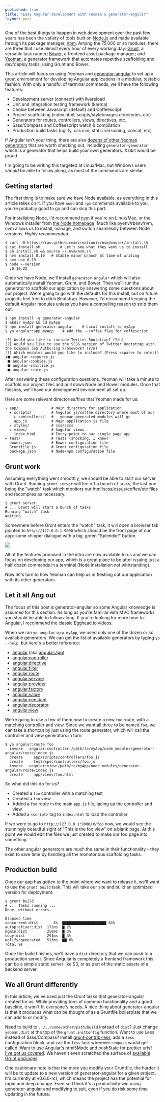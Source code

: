 ```yaml
---
published: true
title: "Easy Angular development with Yeoman & generator-angular"
layout: post
---
```


One of the best things to happen in web development over the past few years has
been the variety of tools built on [Node.js][1001] and made available through
its package manager, [npm][1000]. Among the 75,000 or so modules, there are
three that I use almost every hour of every working day: [Grunt][0], a
versatile task runner; [Bower][1], a frontend asset package manager; and
[Yeoman][2], a generator framework that automates repetitive scaffolding and
dev/deploy tasks, using Grunt and Bower.

This article will focus on using Yeoman and [generator-angular][3] to set up a
great environment for developing Angular applications in a modular, testable fashion. With only a handful of terminal
commands, we'll have the following features:

- Development server (connect) with livereload
- Unit and integration testing framework (karma)
- Choice between Javascript (default) and Coffeescript
- Project scaffolding (index.html, scripts/style/images directories, etc)
- Generators for routes, controllers, views, directives, etc.
- Sass/Compass and Coffeescript watch & compilation
- Production build tasks (uglify, css min, static versioning, concat, etc)

If Angular isn't your thing, there are also [dozens of other Yeoman
generators][5] that are worth checking out, including `generator-generator`
which is a generator that helps build your own generators. Xzibit would be proud.

I'm going to be writing this targeted at Linux/Mac, but Windows users *should* be
able to follow along, as most of the commands are similar.

## Getting started

The first thing is to make sure we have Node available, as everything in this article relies on it. If you have `node` and `npm` commands available to you, you're probably good to go and can skip this part.

For installating Node, I'd recommend
[nvm][1015] if you're on Linux/Mac, or the Windows installer from [the Node homepage][1001]. Much like pyenv/rbenv/rvm, nvm allows us to install, manage, and switch seamlessly between Node versions. *Highly recommended*.
 
    $ curl -O https://raw.github.com/creationix/nvm/master/install.sh
    $ cat install.sh         # Let's see what they want us to install
    $ sh install.sh && source ~/.nvm/nvm.sh
    $ nvm install 0.10   # Stable minor branch at time of writing
    $ nvm use 0.10
    $ node --version
      v0.10.22

Once we have Node, we'll install `generator-angular` which will also automatically install Yeoman, Grunt, and Bower. Then we'll run the generator to
scaffold our application by answering some questions about our project.  We're
going to go with the defaults for this install, but on future projects feel
free to ditch Bootstrap. However, I'd recommend keeping the default Angular
modules unless you have a compelling reason to strip them out.
 
    $ npm install -g generator-angular
    $ mkdir myApp && cd myApp
    $ npm install generator-angular    # Local install to myApp
    $ yo angular:app myApp    # Add the --coffee flag for coffescript

    [?] Would you like to include Twitter Bootstrap? (Y/n)
    [?] Would you like to use the SCSS version of Twitter Bootstrap with the Compass CSS Authoring Framework? (Y/n)
    [?] Which modules would you like to include? (Press <space> to select)
    ❯⬢ angular-resource.js
     ⬢ angular-cookies.js
     ⬢ angular-sanitize.js
     ⬢ angular-route.js

After answering these configuration questions, Yeoman will take a minute to 
scaffold our project files and pull down Node and Bower modules. Once that
finishes, we'll have our development environment all set
up.

Here are some relevant directories/files that Yeoman made for us:

    ▾ app/               # Main directory for application
      ▾ scripts/         # Angular js/coffee directory where most of our
        ▸ controllers/   #   yeoman-generated modules will go 
        app.js           # Main application js file
      ▸ styles/          # css/scss
      ▸ views/           # Angular views
        index.html       # Entry point to our single page app
    ▸ test/              # Tests (shocking, I know)
      bower.json         # Bower configuration file
      Gruntfile.js       # Grunt configuration file
      package.json       # Node/npm configuration file

## Grunt work

Assuming everything went smoothly, we should be able to start our server with Grunt.
Running `grunt server` will fire off a bunch of tasks, the last one being the 
"watch" task which monitors our html/scss/css/js/coffee/etc files and 
recomplies as necessary.

    $ grunt server
    # ... Grunt will start a bunch of tasks 
    Running "watch" task
    Waiting...

Somewhere before Grunt enters the "watch" task, it will open a browser tab pointed
to `http://127.0.0.1:9000` which should be the front page of our app: some
chipper dialogue with a big, green "Splendid!" button.

<p>
  <a class="imglink" href="/assets/posts/images/ng-generator-1.png">
    <img src="/assets/posts/images/ng-generator-1.png">
  </a>
</p>

All of the features promised in the intro are now available to us and we can
focus on developing our app, which is a great place to be after issuing just a half
dozen commands in a terminal (Node installation not withstanding).

Now let's turn to how Yeoman can help us in fleshing out our application with its
other generators.

## Let it all Ang out

The focus of this post is generator-angular so some Angular knowledge is
assumed for this section. As long as you're familiar with MVC frameworks you
should be able to follow along. If you're looking for more how-to-Angular, I
recommend the classic [Egghead.io videos][6].

When we ran `yo angular:app myApp`, we used only one of the dozen or so available generators. We can get the list of
available generators by typing `yo --help`, but here's a better reference:

- [angular](https://github.com/yeoman/generator-angular#app) (aka [angular:app](https://github.com/yeoman/generator-angular#app))
- [angular:controller](https://github.com/yeoman/generator-angular#controller)
- [angular:directive](https://github.com/yeoman/generator-angular#directive)
- [angular:filter](https://github.com/yeoman/generator-angular#filter)
- [angular:route](https://github.com/yeoman/generator-angular#route)
- [angular:service](https://github.com/yeoman/generator-angular#service)
- [angular:provider](https://github.com/yeoman/generator-angular#service)
- [angular:factory](https://github.com/yeoman/generator-angular#service)
- [angular:value](https://github.com/yeoman/generator-angular#service)
- [angular:constant](https://github.com/yeoman/generator-angular#service)
- [angular:decorator](https://github.com/yeoman/generator-angular#decorator)
- [angular:view](https://github.com/yeoman/generator-angular#view)

We're going to use a few of them now to create a new `foo` route, with a
matching controller and view. Since we want all three to be named `foo`,
we can take a shortcut by just using the route generator, which will call the
controller and view generators in turn.

    $ yo angular:route foo
      invoke   angular:controller:/path/to/myApp/node_modules/generator-angular/route/index.js
      create     app/scripts/controllers/foo.js
      create     test/spec/controllers/foo.js
      invoke   angular:view:/path/to/myApp/node_modules/generator-angular/route/index.js
      create     app/views/foo.html

So what did this do for us?

- Created a `foo` controller with a matching test
- Created a `foo` view
- Added a `foo` route in the main `app.js` file, lacing up the controller and view
- Added a `<script>` tag to `index.html` to load the controller

If we were to go to `http://127.0.0.1:9000/#/foo` now, we would see the
stunningly beautiful sight of "This is the foo view" on a blank page. At this point
we would edit the files we just created to make our foo page into something.

The other angular generators are much the same in their functionality - they exist to
save time by handling all the monotonous scaffolding tasks.

## Production build

Once our app has gotten to the point where we want to release it, we'll want to use the `grunt build` task. This will take our site and build an optimized version for deployment.

    $ grunt build
    # ... Tasks running ... 
    Done, without errors.

    Elapsed time
    concurrent:dist       8s  ▇▇▇▇▇▇▇▇▇▇▇▇▇▇▇▇▇▇▇▇ 84%
    autoprefixer:dist  172ms  ▇ 2%
    ngmin:dist         258ms  ▇ 3%
    copy:dist          291ms  ▇ 3%
    uglify:generated   513ms  ▇▇ 6%
    Total 9s

Once the build finishes, we'll have a `dist` directory that we can push to a production server. Since Angular is completely a frontend framework this can be a simple static server like S3, or as part of the static assets of a backend server.

## We all Grunt differently

In this article, we've used just the Grunt tasks that generator-angular created for us. While providing tons of common functionality and a good baseline, it won't fit everyone's needs. A nice thing about generator-angular is that it produces what can be thought of as a Gruntfile boilerplate that we can add to or modify.

Need to build to `../../some/other/path/build` instead of `dist`? Just change `yeoman.dist` at the top of the `grunt.initConfig` function. Want to use Less instead of Sass/Compass? Install [grunt-contrib-less][7], add a `less` configuration block, and call the `less` task wherever `compass` would get called. Want to use Angular's [html5Mode][] and pushState for prettier urls? [I've got us covered][10]. We haven't even scratched the surface of [available Grunt packages][8].

One cautionary note is that the more you modify your Gruntfile, the harder it will be to update to a new version of generator-angular for a given project. It's currently at v0.6.0-rc1, which means the project has the potential for rapid and deep change. Even so I think it's a productivity win using generator-angular and modifying to suit, even if you do risk some time updating in the future.



[1000]: https://npmjs.org/
[1001]: http://nodejs.org/
[1015]: https://github.com/creationix/nvm
[0]: http://gruntjs.com/
[1]: http://bower.io/
[2]: http://yeoman.io/
[3]: https://github.com/yeoman/generator-angular
[4]: http://yeoman.io/gettingstarted.html
[5]: http://yeoman.io/community-generators.html
[6]: http://egghead.io/lessons
[7]: https://github.com/gruntjs/grunt-contrib-less
[8]: http://eirikb.github.io/nipster/#grunt
[10]: /2013/11/16/angular-html5mode-using-yeoman-generator-angular/
[html5Mode]: http://docs.angularjs.org/guide/dev_guide.services.$location#general-overview-of-the-api_$location-service-configuration
[twitter]: https://twitter.com/jasontrill
[gitissues]: https://github.com/jjt/jjt.github.io/issues
